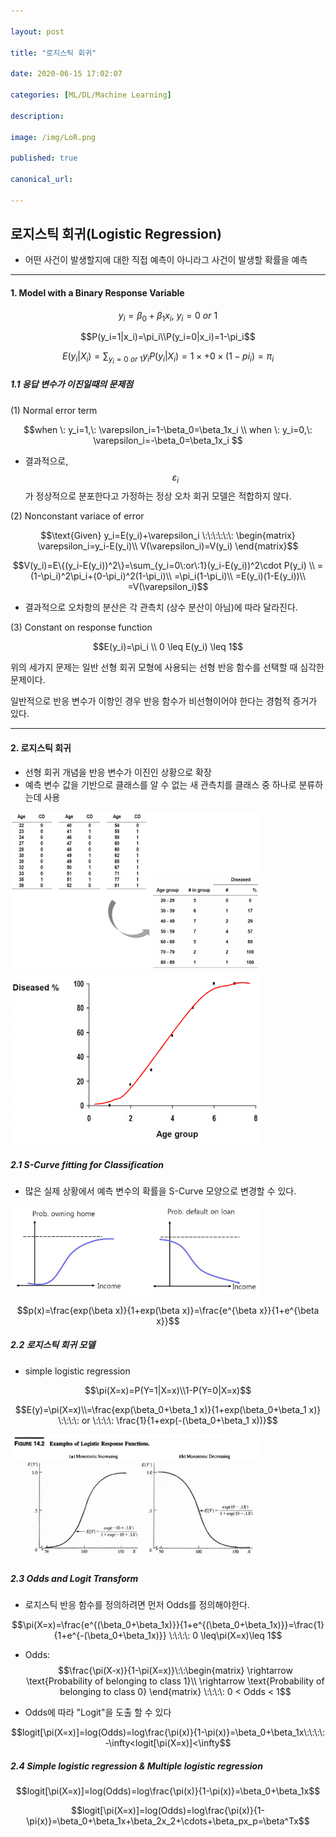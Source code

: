 ```yaml
---

layout: post

title: "로지스틱 회귀"

date: 2020-06-15 17:02:07

categories: [ML/DL/Machine Learning]

description:

image: /img/LoR.png

published: true

canonical_url:

---
```


로지스틱 회귀(Logistic Regression)
----------------------------------------------

- 어떤 사건이 발생할지에 대한 직접 예측이 아니라그 사건이 발생할 확률을 예측

---

#### 1. Model with a Binary Response Variable


$$y_i=\beta_0+\beta_1x_i, \: y_i=0 \: or \:1$$

$$P(y_i=1|x_i)=\pi_i\\P(y_i=0|x_i)=1-\pi_i$$

$$E(y_i|X_i)=\sum_{y_i=0\:or\:1}y_iP(y_i|X_i)=1\times+0\times(1-pi_i)=\pi_i$$


##### 1.1 응답 변수가 이진일때의 문제점

(1) Normal error term

$$when \: y_i=1,\: \varepsilon_i=1-\beta_0=\beta_1x_i \\ when \: y_i=0,\: \varepsilon_i=-\beta_0=\beta_1x_i $$

- 결과적으로, $$\varepsilon_i$$가 정상적으로 분포한다고 가정하는 정상 오차 회귀 모델은 적합하지 않다.

(2) Nonconstant variace of error

$$\text{Given} y_i=E(y_i)+\varepsilon_i \:\:\:\:\:\: \begin{matrix}
\varepsilon_i=y_i-E(y_i)\\ 
V(\varepsilon_i)=V(y_i)
\end{matrix}$$

$$V(y_i)=E\{(y_i-E(y_i))^2\}=\sum_{y_i=0\:or\:1}(y_i-E(y_i))^2\cdot P(y_i) \\ =(1-\pi_i)^2\pi_i+(0-\pi_i)^2(1-\pi_i)\\ =\pi_i(1-\pi_i)\\ =E(y_i)(1-E(y_i))\\ =V(\varepsilon_i)$$

- 결과적으로 오차항의 분산은 각 관측치 (상수 분산이 아님)에 따라 달라진다.

(3) Constant on response function

$$E(y_i)=\pi_i \\ 0 \leq E(y_i) \leq 1$$

위의 세가지 문제는 일반 선형 회귀 모형에 사용되는 선형 반응 함수를 선택할 때 심각한 문제이다.

일반적으로 반응 변수가 이항인 경우 반응 함수가 비선형이어야 한다는 경험적 증거가 있다.

---

#### 2. 로지스틱 회귀

- 선형 회귀 개념을 반응 변수가 이진인 상황으로 확장
- 예측 변수 값을 기반으로 클래스를 알 수 없는 새 관측치를 클래스 중 하나로 분류하는데 사용

<img src='/img/LoR1.png' width='400'> 

<img src='/img/LoR2.png' width='400'> 

##### 2.1 S-Curve fitting for Classification

- 많은 실제 상황에서 예측 변수의 확률을 S-Curve 모양으로 변경할 수 있다.

<img src='/img/LoR3.png' width='400'> 

$$p(x)=\frac{exp(\beta x)}{1+exp(\beta x)}=\frac{e^{\beta x}}{1+e^{\beta x}}$$

##### 2.2 로지스틱 회귀 모델

- simple logistic regression

$$\pi(X=x)=P(Y=1|X=x)\\1-P(Y=0|X=x)$$

$$E(y)=\pi(X=x)\\=\frac{exp(\beta_0+\beta_1 x)}{1+exp(\beta_0+\beta_1 x)} \:\:\:\: or \:\:\:\: \frac{1}{1+exp(-(\beta_0+\beta_1 x))}$$

<img src='/img/LoR4.png' width='400'> 

##### 2.3 Odds and Logit Transform 

- 로지스틱 반응 함수를 정의하려면 먼저 Odds를 정의해야한다.

$$\pi(X=x)=\frac{e^{(\beta_0+\beta_1x)}}{1+e^{(\beta_0+\beta_1x)}}=\frac{1}{1+e^{-(\beta_0+\beta_1x)}} \:\:\:\: 0 \leq\pi(X=x)\leq 1$$

- Odds: $$\frac{\pi(X-x)}{1-\pi(X=x)}\:\:\begin{matrix}
\rightarrow \text{Probability of belonging to class 1}\\ 
\rightarrow \text{Probability of belonging to class 0}
\end{matrix} \:\:\:\: 0 < Odds < 1$$

- Odds에 따라 "Logit"을 도출 할 수 있다

$$logit[\pi(X=x)]=log(Odds)=log\frac{\pi(x)}{1-\pi(x)}=\beta_0+\beta_1x\:\:\:\: -\infty<logit[\pi(X=x)]<\infty$$

##### 2.4 Simple logistic regression & Multiple logistic regression

$$logit[\pi(X=x)]=log(Odds)=log\frac{\pi(x)}{1-\pi(x)}=\beta_0+\beta_1x$$

$$logit[\pi(X=x)]=log(Odds)=log\frac{\pi(x)}{1-\pi(x)}=\beta_0+\beta_1x+\beta_2x_2+\cdots+\beta_px_p=\beta^Tx$$


 